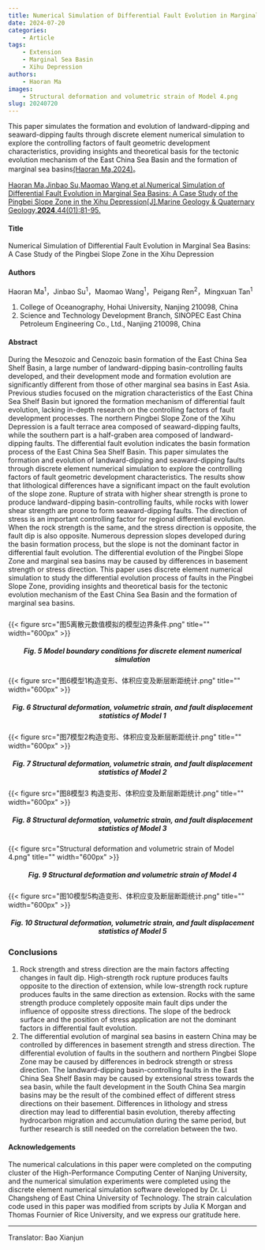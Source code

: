 ```yaml
---
title: Numerical Simulation of Differential Fault Evolution in Marginal Sea Basins A Case Study of the Pingbei Slope Zone in the Xihu Depression (Marine Geology & Quaternary Geology)
date: 2024-07-20
categories:
    - Article
tags:
    - Extension
    - Marginal Sea Basin
    - Xihu Depression
authors:
    - Haoran Ma
images:
    - Structural deformation and volumetric strain of Model 4.png
slug: 20240720
---
```


This paper simulates the formation and evolution of landward-dipping and seaward-dipping faults through discrete element numerical simulation to explore the controlling factors of fault geometric development characteristics, providing insights and theoretical basis for the tectonic evolution mechanism of the East China Sea Basin and the formation of marginal sea basins[(Haoran Ma,2024)](#refer-qu2024)。

<div id="refer-ma2024"></div>

[Haoran Ma,Jinbao Su,Maomao Wang,et al.Numerical Simulation of Differential Fault Evolution in Marginal Sea Basins: A Case Study of the Pingbei Slope Zone in the Xihu Depression[J].Marine Geology & Quaternary Geology,**2024**,44(01):81-95.](https://kns.cnki.net/kcms2/article/abstract?v=FqYZq-Q0wRQbYEmrDX8Mje95BMn_IPljoXMr0YcRIfyJ1IlbvIoNObYw-CP0JywPXVbQn7kkFLk4V50vOx_n1IQ6hfgsz_6iwt6NLSyQDXui7-EYgBwg0DTWZZnfCf94zdfADO88tHkG-JH5JL8v_aHlCTlvFu8NogMJqpOCjrQ=&uniplatform=NZKPT)

#### Title

Numerical Simulation of Differential Fault Evolution in Marginal Sea Basins: A Case Study of the Pingbei Slope Zone in the Xihu Depression


#### Authors
Haoran Ma<sup>1</sup>，Jinbao Su<sup>1</sup>，Maomao Wang<sup>1</sup>，Peigang Ren<sup>2</sup>，Mingxuan Tan<sup>1</sup>

1. College of Oceanography, Hohai University, Nanjing 210098, China
2. Science and Technology Development Branch, SINOPEC East China Petroleum Engineering Co., Ltd., Nanjing 210098, China

#### Abstract
During the Mesozoic and Cenozoic basin formation of the East China Sea Shelf Basin, a large number of landward-dipping basin-controlling faults developed, and their development mode and formation evolution are significantly different from those of other marginal sea basins in East Asia. Previous studies focused on the migration characteristics of the East China Sea Shelf Basin but ignored the formation mechanism of differential fault evolution, lacking in-depth research on the controlling factors of fault development processes. The northern Pingbei Slope Zone of the Xihu Depression is a fault terrace area composed of seaward-dipping faults, while the southern part is a half-graben area composed of landward-dipping faults. The differential fault evolution indicates the basin formation process of the East China Sea Shelf Basin. This paper simulates the formation and evolution of landward-dipping and seaward-dipping faults through discrete element numerical simulation to explore the controlling factors of fault geometric development characteristics. The results show that lithological differences have a significant impact on the fault evolution of the slope zone. Rupture of strata with higher shear strength is prone to produce landward-dipping basin-controlling faults, while rocks with lower shear strength are prone to form seaward-dipping faults. The direction of stress is an important controlling factor for regional differential evolution. When the rock strength is the same, and the stress direction is opposite, the fault dip is also opposite. Numerous depression slopes developed during the basin formation process, but the slope is not the dominant factor in differential fault evolution. The differential evolution of the Pingbei Slope Zone and marginal sea basins may be caused by differences in basement strength or stress direction. This paper uses discrete element numerical simulation to study the differential evolution process of faults in the Pingbei Slope Zone, providing insights and theoretical basis for the tectonic evolution mechanism of the East China Sea Basin and the formation of marginal sea basins.

<h5> </h5>
{{< figure src="图5离散元数值模拟的模型边界条件.png" title="" width="600px" >}}
<center><h5>Fig. 5 Model boundary conditions for discrete element numerical simulation</h5></center>
{{< figure src="图6模型1构造变形、体积应变及断层断距统计.png" title="" width="600px" >}}
<center><h5>Fig. 6 Structural deformation, volumetric strain, and fault displacement statistics of Model 1</h5></center>
{{< figure src="图7模型2构造变形、体积应变及断层断距统计.png" title="" width="600px" >}}
<center><h5>Fig. 7 Structural deformation, volumetric strain, and fault displacement statistics of Model 2</h5></center>
{{< figure src="图8模型3 构造变形、体积应变及断层断距统计.png" title="" width="600px" >}}
<center><h5>Fig. 8 Structural deformation, volumetric strain, and fault displacement statistics of Model 3</h5></center>
{{< figure src="Structural deformation and volumetric strain of Model 4.png" title="" width="600px" >}}
<center><h5>Fig. 9 Structural deformation and volumetric strain of Model 4</h5></center>
{{< figure src="图10模型5构造变形、体积应变及断层断距统计.png" title="" width="600px" >}}
<center><h5>Fig. 10 Structural deformation, volumetric strain, and fault displacement statistics of Model 5</h5></center>


### Conclusions

1. Rock strength and stress direction are the main factors affecting changes in fault dip. High-strength rock rupture produces faults opposite to the direction of extension, while low-strength rock rupture produces faults in the same direction as extension. Rocks with the same strength produce completely opposite main fault dips under the influence of opposite stress directions. The slope of the bedrock surface and the position of stress application are not the dominant factors in differential fault evolution.
2. The differential evolution of marginal sea basins in eastern China may be controlled by differences in basement strength and stress direction. The differential evolution of faults in the southern and northern Pingbei Slope Zone may be caused by differences in bedrock strength or stress direction. The landward-dipping basin-controlling faults in the East China Sea Shelf Basin may be caused by extensional stress towards the sea basin, while the fault development in the South China Sea margin basins may be the result of the combined effect of different stress directions on their basement. Differences in lithology and stress direction may lead to differential basin evolution, thereby affecting hydrocarbon migration and accumulation during the same period, but further research is still needed on the correlation between the two.



#### Acknowledgements
The numerical calculations in this paper were completed on the computing cluster of the High-Performance Computing Center of Nanjing University, and the numerical simulation experiments were completed using the discrete element numerical simulation software developed by Dr. Li Changsheng of East China University of Technology. The strain calculation code used in this paper was modified from scripts by Julia K Morgan and Thomas Fournier of Rice University, and we express our gratitude here.

---
Translator: Bao Xianjun
